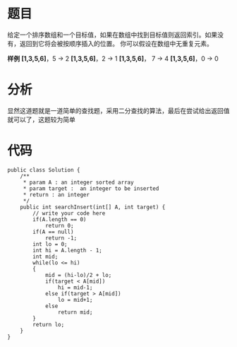 # 题目
给定一个排序数组和一个目标值，如果在数组中找到目标值则返回索引。如果没有，返回到它将会被按顺序插入的位置。
你可以假设在数组中无重复元素。

**样例**
**[1,3,5,6]**，5 → 2
**[1,3,5,6]**，2 → 1
**[1,3,5,6]**， 7 → 4
**[1,3,5,6]**，0 → 0

# 分析
显然这道题就是一道简单的查找题，采用二分查找的算法，最后在尝试给出返回值就可以了，这题较为简单

# 代码
```
public class Solution {
    /** 
     * param A : an integer sorted array
     * param target :  an integer to be inserted
     * return : an integer
     */
    public int searchInsert(int[] A, int target) {
        // write your code here
        if(A.length == 0)
    		return 0;
    	if(A == null)
    		return -1;
        int lo = 0;
        int hi = A.length - 1;
        int mid;
        while(lo <= hi)
        {
        	mid = (hi-lo)/2 + lo;
        	if(target < A[mid])
        		hi = mid-1;
        	else if(target > A[mid])
        		lo = mid+1;
        	else
        	    return mid;
        }
        return lo;
    }
}
```
